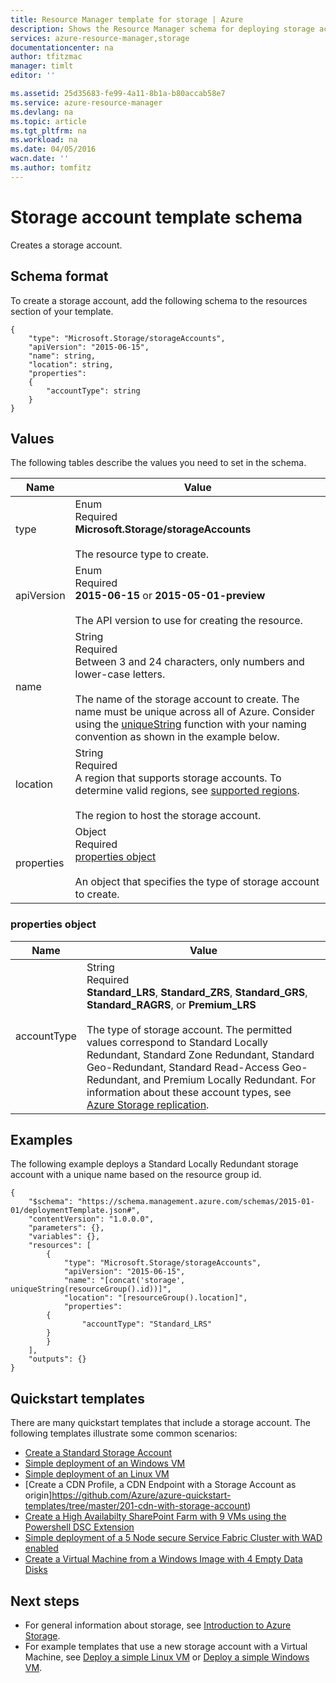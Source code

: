 ```yaml
---
title: Resource Manager template for storage | Azure
description: Shows the Resource Manager schema for deploying storage accounts through a template.
services: azure-resource-manager,storage
documentationcenter: na
author: tfitzmac
manager: timlt
editor: ''

ms.assetid: 25d35683-fe99-4a11-8b1a-b80accab58e7
ms.service: azure-resource-manager
ms.devlang: na
ms.topic: article
ms.tgt_pltfrm: na
ms.workload: na
ms.date: 04/05/2016
wacn.date: ''
ms.author: tomfitz
---
```


# Storage account template schema
Creates a storage account.

## Schema format
To create a storage account, add the following schema to the resources section of your template.

```
{
    "type": "Microsoft.Storage/storageAccounts",
    "apiVersion": "2015-06-15",
    "name": string,
    "location": string,
    "properties": 
    {
        "accountType": string
    }
}
```

## Values
The following tables describe the values you need to set in the schema.

| Name | Value |
| --- | --- |
| type |Enum<br />Required<br />**Microsoft.Storage/storageAccounts**<br /><br />The resource type to create. |
| apiVersion |Enum<br />Required<br />**2015-06-15** or **2015-05-01-preview**<br /><br />The API version to use for creating the resource. |
| name |String<br />Required<br />Between 3 and 24 characters, only numbers and lower-case letters.<br /><br />The name of the storage account to create. The name must be unique across all of Azure. Consider using the [uniqueString](./resource-group-template-functions.md#uniquestring) function with your naming convention as shown in the example below. |
| location |String<br />Required<br />A region that supports storage accounts. To determine valid regions, see [supported regions](./resource-manager-supported-services.md#supported-regions).<br /><br />The region to host the storage account. |
| properties |Object<br />Required<br />[properties object](#properties)<br /><br />An object that specifies the type of storage account to create. |

### <a id="properties"></a> properties object
| Name | Value |
| --- | --- |
| accountType |String<br />Required<br />**Standard_LRS**, **Standard_ZRS**, **Standard_GRS**, **Standard_RAGRS**, or **Premium_LRS**<br /><br />The type of storage account. The permitted values correspond to Standard Locally Redundant, Standard Zone Redundant, Standard Geo-Redundant, Standard Read-Access Geo-Redundant, and Premium Locally Redundant. For information about these account types, see [Azure Storage replication](../storage/storage-redundancy.md). |

## Examples
The following example deploys a Standard Locally Redundant storage account with a unique name based on the resource group id.

```
{
    "$schema": "https://schema.management.azure.com/schemas/2015-01-01/deploymentTemplate.json#",
    "contentVersion": "1.0.0.0",
    "parameters": {},
    "variables": {},
    "resources": [
        {
            "type": "Microsoft.Storage/storageAccounts",
            "apiVersion": "2015-06-15",
            "name": "[concat('storage', uniqueString(resourceGroup().id))]",
            "location": "[resourceGroup().location]",
            "properties": 
        {
                "accountType": "Standard_LRS"
        }
        }
    ],
    "outputs": {}
}
```

## Quickstart templates
There are many quickstart templates that include a storage account. The following templates illustrate some common scenarios:

* [Create a Standard Storage Account](https://github.com/Azure/azure-quickstart-templates/tree/master/101-storage-account-create)
* [Simple deployment of an Windows VM](https://github.com/Azure/azure-quickstart-templates/tree/master/101-vm-simple-windows)
* [Simple deployment of an Linux VM](https://github.com/Azure/azure-quickstart-templates/tree/master/101-vm-simple-linux)
* [Create a CDN Profile, a CDN Endpoint with a Storage Account as origin]https://github.com/Azure/azure-quickstart-templates/tree/master/201-cdn-with-storage-account)
* [Create a High Availabilty SharePoint Farm with 9 VMs using the Powershell DSC Extension](https://github.com/Azure/azure-quickstart-templates/tree/master/sharepoint-server-farm-ha)
* [Simple deployment of a 5 Node secure Service Fabric Cluster with WAD enabled](https://github.com/Azure/azure-quickstart-templates/tree/master/service-fabric-secure-cluster-5-node-1-nodetype)
* [Create a Virtual Machine from a Windows Image with 4 Empty Data Disks](https://github.com/Azure/azure-quickstart-templates/tree/master/101-vm-multiple-data-disk)

## Next steps
* For general information about storage, see [Introduction to Azure Storage](../storage/storage-introduction.md).
* For example templates that use a new storage account with a Virtual Machine, see [Deploy a simple Linux VM](https://github.com/Azure/azure-quickstart-templates/tree/master/101-vm-simple-linux/) or [Deploy a simple Windows VM](https://github.com/Azure/azure-quickstart-templates/tree/master/101-vm-simple-windows/).